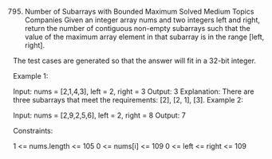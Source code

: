 795. Number of Subarrays with Bounded Maximum
Solved
Medium
Topics
Companies
Given an integer array nums and two integers left and right, return the number of contiguous non-empty subarrays such that the value of the maximum array element in that subarray is in the range [left, right].

The test cases are generated so that the answer will fit in a 32-bit integer.

 

Example 1:

Input: nums = [2,1,4,3], left = 2, right = 3
Output: 3
Explanation: There are three subarrays that meet the requirements: [2], [2, 1], [3].
Example 2:

Input: nums = [2,9,2,5,6], left = 2, right = 8
Output: 7
 

Constraints:

1 <= nums.length <= 105
0 <= nums[i] <= 109
0 <= left <= right <= 109
